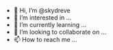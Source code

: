 - 👋 Hi, I’m @skydreve
- 👀 I’m interested in ...
- 🌱 I’m currently learning ...
- 💞️ I’m looking to collaborate on ...
- 📫 How to reach me ...

<!---
skydreve/skydreve is a ✨ special ✨ repository because its `README.md` (this file) appears on your GitHub profile.
You can click the Preview link to take a look at your changes.
--->
